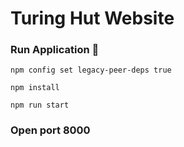 # Turing Hut Website

### Run Application 🚀

```shell
npm config set legacy-peer-deps true
```

```shell
npm install
```

```shell
npm run start
```

### Open port 8000 
